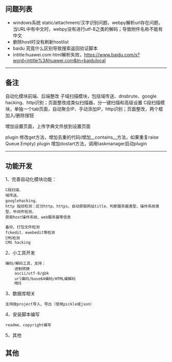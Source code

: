 
## 问题列表

* windows系统 static/attachment/汉字识别问题，webpy解析url存在问题，当URL中有中文时，webpy没有进行utf-8之类的解码；导致附件名称不能有中文
* 删除host时没有刷新hostlist
* baidu 究竟什么区别导致搜索返回验证脚本
* intitle:huawei.com html解析失败，https://www.baidu.com/s?word=intitle%3Ahuawei.com&tn=baidulocal

---

## 备注

自动化模块前端、后端整改
	子域扫描模块，包括域传送、dnsbrute、google hacking、http识别；页面整改成类似扫描器，分一键扫描和高级设置
	C段扫描模块，单独一个tab页面，自动聚合IP、手动添加IP，http识别；页面整改，两个框加入/删除按钮

增加设置页面，上传字典文件放到设置页面

plugin 修改get方法，增加去重的代码(增加__contains__方法，如果重复raise Queue.Empty)
plugin 增加dostart方法，调用taskmanager启动plugin


---

## 功能开发

1、完善自动化模块功能：

	C段扫描、
	域传送、
	googlehacking、
	http 指纹检测：区分http、https，自动获取网站title、判断服务器类型、操作系统类型、中间件检测、
	获取host操作系统、web服务器等信息

	备份、打包文件检测
	fckedit、ewebedit等检测
	CMS检测
	CMS hacking

2、小工具开发

	编码/解码工具，支持：
		进制转换
		ascii/utf-8/gbk
		url编码/base64编码/HTML编解码
		MD5

3、数据库相关

	支持按project导入、导出（使用pickle或json）

4、安装脚本编写
	
	readme、copyright编写

5、其他
	



## 其他

